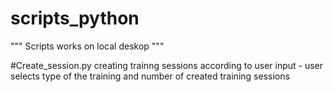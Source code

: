 # scripts_python

"""
Scripts works on local deskop
"""

#Create_session.py creating trainng sessions according to user input  - user selects type of the training and number of created training sessions

